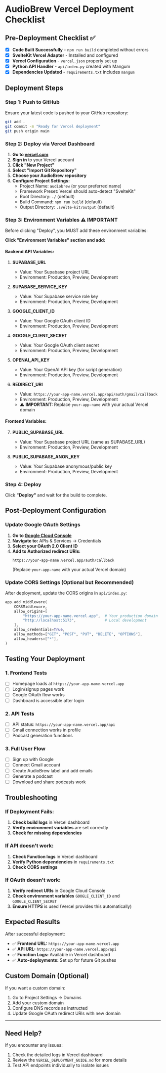 # AudioBrew Vercel Deployment Checklist

## Pre-Deployment Checklist ✅

- [x] **Code Built Successfully** - `npm run build` completed without errors
- [x] **SvelteKit Vercel Adapter** - Installed and configured 
- [x] **Vercel Configuration** - `vercel.json` properly set up
- [x] **Python API Handler** - `api/index.py` created with Mangum
- [x] **Dependencies Updated** - `requirements.txt` includes `mangum`

## Deployment Steps

### Step 1: Push to GitHub
Ensure your latest code is pushed to your GitHub repository:
```bash
git add .
git commit -m "Ready for Vercel deployment"
git push origin main
```

### Step 2: Deploy via Vercel Dashboard

1. **Go to [vercel.com](https://vercel.com)**
2. **Sign in** to your Vercel account
3. **Click "New Project"**
4. **Select "Import Git Repository"**
5. **Choose your AudioBrew repository**
6. **Configure Project Settings:**
   - Project Name: `audiobrew` (or your preferred name)
   - Framework Preset: Vercel should auto-detect "SvelteKit"
   - Root Directory: `./` (default)
   - Build Command: `npm run build` (default)
   - Output Directory: `.svelte-kit/output` (default)

### Step 3: Environment Variables ⚠️ IMPORTANT

Before clicking "Deploy", you MUST add these environment variables:

**Click "Environment Variables" section and add:**

#### **Backend API Variables:**
1. **SUPABASE_URL**
   - Value: Your Supabase project URL
   - Environment: Production, Preview, Development

2. **SUPABASE_SERVICE_KEY** 
   - Value: Your Supabase service role key
   - Environment: Production, Preview, Development

3. **GOOGLE_CLIENT_ID**
   - Value: Your Google OAuth client ID
   - Environment: Production, Preview, Development

4. **GOOGLE_CLIENT_SECRET**
   - Value: Your Google OAuth client secret
   - Environment: Production, Preview, Development

5. **OPENAI_API_KEY**
   - Value: Your OpenAI API key (for script generation)
   - Environment: Production, Preview, Development

6. **REDIRECT_URI**
   - Value: `https://your-app-name.vercel.app/api/auth/gmail/callback`
   - Environment: Production, Preview, Development
   - ⚠️ **IMPORTANT:** Replace `your-app-name` with your actual Vercel domain

#### **Frontend Variables:**
7. **PUBLIC_SUPABASE_URL**
   - Value: Your Supabase project URL (same as SUPABASE_URL)
   - Environment: Production, Preview, Development

8. **PUBLIC_SUPABASE_ANON_KEY**
   - Value: Your Supabase anonymous/public key
   - Environment: Production, Preview, Development

### Step 4: Deploy
Click **"Deploy"** and wait for the build to complete.

## Post-Deployment Configuration

### Update Google OAuth Settings

1. **Go to [Google Cloud Console](https://console.cloud.google.com/)**
2. **Navigate to:** APIs & Services → Credentials
3. **Select your OAuth 2.0 Client ID**
4. **Add to Authorized redirect URIs:**
   ```
   https://your-app-name.vercel.app/auth/callback
   ```
   (Replace `your-app-name` with your actual Vercel domain)

### Update CORS Settings (Optional but Recommended)

After deployment, update the CORS origins in `api/index.py`:
```python
app.add_middleware(
    CORSMiddleware,
    allow_origins=[
        "https://your-app-name.vercel.app",  # Your production domain
        "http://localhost:5173",             # Local development
    ],
    allow_credentials=True,
    allow_methods=["GET", "POST", "PUT", "DELETE", "OPTIONS"],
    allow_headers=["*"],
)
```

## Testing Your Deployment

### 1. Frontend Tests
- [ ] Homepage loads at `https://your-app-name.vercel.app`
- [ ] Login/signup pages work
- [ ] Google OAuth flow works
- [ ] Dashboard is accessible after login

### 2. API Tests
- [ ] API status: `https://your-app-name.vercel.app/api`
- [ ] Gmail connection works in profile
- [ ] Podcast generation functions

### 3. Full User Flow
- [ ] Sign up with Google
- [ ] Connect Gmail account
- [ ] Create AudioBrew label and add emails
- [ ] Generate a podcast
- [ ] Download and share podcasts work

## Troubleshooting

### If Deployment Fails:
1. **Check build logs** in Vercel dashboard
2. **Verify environment variables** are set correctly
3. **Check for missing dependencies**

### If API doesn't work:
1. **Check Function logs** in Vercel dashboard
2. **Verify Python dependencies** in `requirements.txt`
3. **Check CORS settings**

### If OAuth doesn't work:
1. **Verify redirect URIs** in Google Cloud Console
2. **Check environment variables** `GOOGLE_CLIENT_ID` and `GOOGLE_CLIENT_SECRET`
3. **Ensure HTTPS** is used (Vercel provides this automatically)

## Expected Results

After successful deployment:
- ✅ **Frontend URL:** `https://your-app-name.vercel.app`
- ✅ **API URL:** `https://your-app-name.vercel.app/api`
- ✅ **Function Logs:** Available in Vercel dashboard
- ✅ **Auto-deployments:** Set up for future Git pushes

## Custom Domain (Optional)

If you want a custom domain:
1. Go to Project Settings → Domains
2. Add your custom domain
3. Configure DNS records as instructed
4. Update Google OAuth redirect URIs with new domain

---

## Need Help?

If you encounter any issues:
1. Check the detailed logs in Vercel dashboard
2. Review the `VERCEL_DEPLOYMENT_GUIDE.md` for more details
3. Test API endpoints individually to isolate issues 
